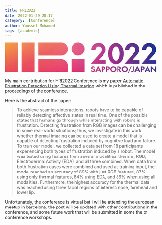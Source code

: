 ```yaml
---
title: HRI2022
date: 2022-01-29 20:17
category:  [Conference]
author: Youssef Mohamed
tags: [academic]
---
```


![hri-2022](/images/HRI.jpeg)


My main contribution for HRI2022 Conference is my paper [Automatic Frustration Detection Using Thermal Imaging](/assets/docs/HRI2022.pdf) which is published in the proceedings of the conference.  

Here is the abstract of the paper:
> To achieve seamless interactions, robots have to be capable of reliably detecting affective states in real time. One of the possible states that humans go through while interacting with robots is frustration. Detecting frustration from RGB images can be challenging in some real-world situations; thus, we investigate in this work whether thermal imaging can be used to create a model that is capable of detecting frustration induced by cognitive load and failure. To train our model, we collected a data set from 18 participants experiencing both types of frustration induced by a robot. The model was tested using features from several modalities: thermal, RGB, Electrodermal Activity (EDA), and all three combined. When data from both frustration cases were combined and used as training input, the model reached an accuracy of 89% with just RGB features, 87% using only thermal features, 84% using EDA, and 86% when using all modalities. Furthermore, the highest accuracy for the thermal data was reached using three facial regions of interest: nose, forehead and lower lip.


Unfortunately, the conference is virtual but i will be attending the european meetup in barcelona.
the post will be updated with other contributions in the conference, and some future work that will be submitted in some the of conference workshops. 